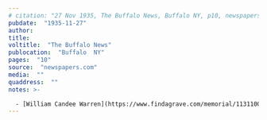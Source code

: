 ```yaml
---
# citation: "27 Nov 1935, The Buffalo News, Buffalo NY, p10, newspapers.com."
pubdate:  "1935-11-27"
author: 
title: 
voltitle:  "The Buffalo News"
publocation:  "Buffalo  NY"
pages:  "10"
source:  "newspapers.com"
media:  ""
quaddress:  ""
notes: >-

  - [William Candee Warren](https://www.findagrave.com/memorial/113110044/william-candee-warren) (04 Aug 1859).
---
```



